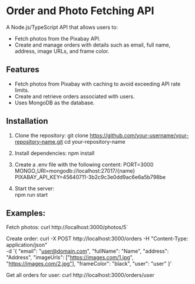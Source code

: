 # Order and Photo Fetching API

A Node.js/TypeScript API that allows users to:

- Fetch photos from the Pixabay API.
- Create and manage orders with details such as email, full name, address, image URLs, and frame color.

## Features

- Fetch photos from Pixabay with caching to avoid exceeding API rate limits.
- Create and retrieve orders associated with users.
- Uses MongoDB as the database.

## Installation

1. Clone the repository:
   git clone https://github.com/your-username/your-repository-name.git
   cd your-repository-name

2. Install dependencies:
   npm install

3. Create a .env file with the following content:
   PORT=3000
   MONGO_URI=mongodb://localhost:27017/{name}
   PIXABAY_API_KEY=45640711-3b2c9c3e0dd9ac6e6a5b798be

4. Start the server:  
   npm run start

## Examples:

Fetch photos:
curl http://localhost:3000/photos/5`

Create order:
curl -X POST http://localhost:3000/orders -H "Content-Type: application/json" \
-d '{
"email": "user@domain.com",
"fullName": "Name",
"address": "Address",
"imageUrls": ["https://images.com/1.jpg", "https://images.com/2.jpg"],
"frameColor": "black",
"user": "user"
}'

Get all orders for user:
curl http://localhost:3000/orders/user
